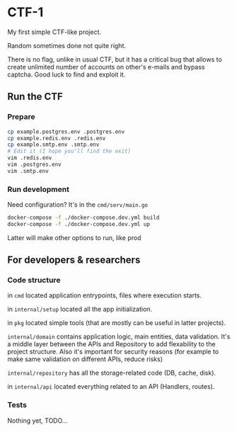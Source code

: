 # CTF-1
My first simple CTF-like project. 

Random sometimes done not quite right.

There is no flag, unlike in usual CTF, but it has a critical bug that allows to create unlimited number of accounts on other's e-mails and bypass captcha. Good luck to find and exploit it.

## Run the CTF
### Prepare 
```sh
cp example.postgres.env .postgres.env
cp example.redis.env .redis.env
cp example.smtp.env .smtp.env
# Edit it (I hope you'll find the exit)
vim .redis.env
vim .postgres.env
vim .smtp.env
```

### Run development 
Need configuration? It's in the `cmd/serv/main.go`
```sh
docker-compose -f ./docker-compose.dev.yml build
docker-compose -f ./docker-compose.dev.yml up
```

Latter will make other options to run, like prod


## For developers & researchers
### Code structure
in `cmd` located application entrypoints, files where execution starts.

in `internal/setup` located all the app initialization.

in `pkg` located simple tools (that are mostly can be useful in latter projects).

`internal/domain` contains application logic, main entities, data validation. It's a middle layer between the APIs and Repository to add flexability to the project structure. Also it's important for security reasons (for example to make same validation on different APIs, reduce risks)

`internal/repository` has all the storage-related code (DB, cache, disk).

in `internal/api` located everything related to an API (Handlers, routes).

### Tests
Nothing yet, TODO...